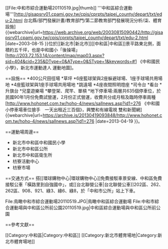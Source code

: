 [[File:中和市綜合運動場20110519.jpg|thumb]]
'''中和區綜合運動場'''<ref>[http://gisapsrv01.cpami.gov.tw/cpis/cprpts/taipei_county/depart/txt/edu-2.html 台北縣/部門發展計畫/教育部門/第二節教育部門發展現況分析/柒、體育設施] {{webarchive|url=https://web.archive.org/web/20030815090442/http://gisapsrv01.cpami.gov.tw/cpis/cprpts/taipei_county/depart/txt/edu-2.html |date=2003-08-15 }}</ref>位於[[新北市|新北市]][[中和區|中和區]]景平路東北側，面積約五千坪，也是中和國小「後操場」<ref>[http://203.72.153.14/content/map/map03.aspx?sid=404&cid=235&DType=0&AType=0&SType=1&keywords=#1 《中和國民小學》，新北市運動達人 運動地圖]</ref>。

==設施==
*400公尺田徑場
*草坪
*6座籃球架與2座躲避球場、1座手球場共用場地
*4座籃球架與1座手球場共用場地
*跳遠場
*4座夜間照明燈座
*司令台
*看台
*升旗台
*兒童遊樂場
*攀登架、爬竿、單槓
*地下停車場:兩層共635個停車位，於民國90年1月份免費試營運，2月份正式營運，收費共分成月租及臨時停車兩種<ref>[http://www.hohonet.com.tw/hoho-4/news/sallnews.asp?id1=276 《中和國小停車場車位搶手　一天出租近三百個》，興雙和有線電視 雙和新聞網] {{webarchive|url=https://archive.is/20130419093848/http://www.hohonet.com.tw/hoho-4/news/sallnews.asp?id1=276 |date=2013-04-19 }}</ref>。

==運動場周邊==
* 新北市中和區中和國民小學
* 新北市中和區公所
* 新北市中和區衛生所
* 枋寮活動中心
* 枋寮市場

==交通方式==
搭[[環球購物中心|環球購物中心]]免費接駁車景安線、中和區免費接駁公車「橫路里到自強國中」，或[[台北聯營公車|台北聯營公車]]202區、262、262區、908、921、綠3、綠6、綠8，於「中和市公所」站上下車。

<gallery>
File:鳥瞰中和市綜合運動場20110519.JPG|鳥瞰中和區綜合運動場
File:中和市綜合運動場與中和區公所前公園20110519.jpg|中和區綜合運動場與中和區公所前公園
</gallery>

==參考文獻==
<div class="references-small">
<references></references>
</div>

[[Category:中和區|Category:中和區]]
[[Category:新北市體育場地|Category:新北市體育場地]]